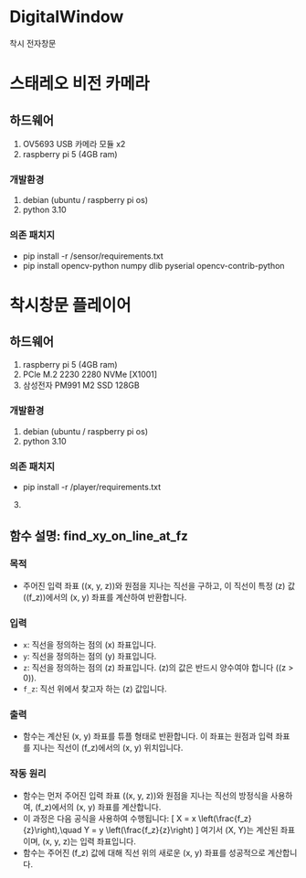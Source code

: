 # DigitalWindow
착시 전자창문



# 스태레오 비전 카메라
## 하드웨어 
1. OV5693 USB 카메라 모듈 x2
2. raspberry pi 5 (4GB ram)
   
### 개발환경
1. debian (ubuntu / raspberry pi os)
2. python 3.10

### 의존 패치지
- pip install -r /sensor/requirements.txt
- pip install opencv-python numpy dlib pyserial opencv-contrib-python



# 착시창문 플레이어
## 하드웨어
1. raspberry pi 5 (4GB ram)
2. PCle M.2 2230 2280 NVMe [X1001]
3. 삼성전자 PM991 M2 SSD 128GB

### 개발환경
1. debian (ubuntu / raspberry pi os)
2. python 3.10

### 의존 패치지
- pip install -r /player/requirements.txt

3. 
## 함수 설명: find_xy_on_line_at_fz

### 목적
- 주어진 입력 좌표 \((x, y, z)\)와 원점을 지나는 직선을 구하고, 이 직선이 특정 \(z\) 값 (\(f_z\))에서의 \(x, y\) 좌표를 계산하여 반환합니다.

### 입력
- `x`: 직선을 정의하는 점의 \(x\) 좌표입니다.
- `y`: 직선을 정의하는 점의 \(y\) 좌표입니다.
- `z`: 직선을 정의하는 점의 \(z\) 좌표입니다. \(z\)의 값은 반드시 양수여야 합니다 (\(z > 0\)).
- `f_z`: 직선 위에서 찾고자 하는 \(z\) 값입니다.

### 출력
- 함수는 계산된 \(x, y\) 좌표를 튜플 형태로 반환합니다. 이 좌표는 원점과 입력 좌표를 지나는 직선이 \(f_z\)에서의 \(x, y\) 위치입니다.

### 작동 원리
- 함수는 먼저 주어진 입력 좌표 \((x, y, z)\)와 원점을 지나는 직선의 방정식을 사용하여, \(f_z\)에서의 \(x, y\) 좌표를 계산합니다.
- 이 과정은 다음 공식을 사용하여 수행됩니다:
  \[
  X = x \left(\frac{f_z}{z}\right),\quad Y = y \left(\frac{f_z}{z}\right)
  \]
  여기서 \(X, Y\)는 계산된 좌표이며, \(x, y, z\)는 입력 좌표입니다.
- 함수는 주어진 \(f_z\) 값에 대해 직선 위의 새로운 \(x, y\) 좌표를 성공적으로 계산합니다.

